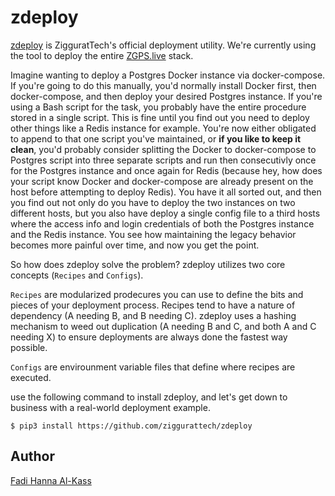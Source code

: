 # zdeploy
[zdeploy](https://github.com/ziggurattech/zdeploy) is ZigguratTech's official deployment utility. We're currently using the tool to deploy the entire [ZGPS.live](https://zgps.live) stack.

Imagine wanting to deploy a Postgres Docker instance via docker-compose. If you're going to do this manually, you'd normally install Docker first, then docker-compose, and then deploy your desired Postgres instance. If you're using a Bash script for the task, you probably have the entire procedure stored in a single script. This is fine until you find out you need to deploy other things like a Redis instance for example. You're now either obligated to append to that one script you've maintained, or <b>if you like to keep it clean</b>, you'd probably consider splitting the Docker to docker-compose to Postgres script into three separate scripts and run then consecutivly once for the Postgres instance and once again for Redis (because hey, how does your script know Docker and docker-compose are already present on the host before attempting to deploy Redis). You have it all sorted out, and then you find out not only do you have to deploy the two instances on two different hosts, but you also have deploy a single config file to a third hosts where the access info and login credentials of both the Postgres instance and the Redis instance. You see how maintaining the legacy behavior becomes more painful over time, and now you get the point.

So how does zdeploy solve the problem?
zdeploy utilizes two core concepts (`Recipes` and `Configs`).

`Recipes` are modularized prodecures you can use to define the bits and pieces of your deployment process. Recipes tend to have a nature of dependency (A needing B, and B needing C). zdeploy uses a hashing mechanism to weed out duplication (A needing B and C, and both A and C needing X) to ensure deployments are always done the fastest way possible.

`Configs` are envirounment variable files that define where recipes are executed.

use the following command to install zdeploy, and let's get down to business with a real-world deployment example.

```
$ pip3 install https://github.com/ziggurattech/zdeploy
```


## Author
[Fadi Hanna Al-Kass](https://github.com/alkass)
